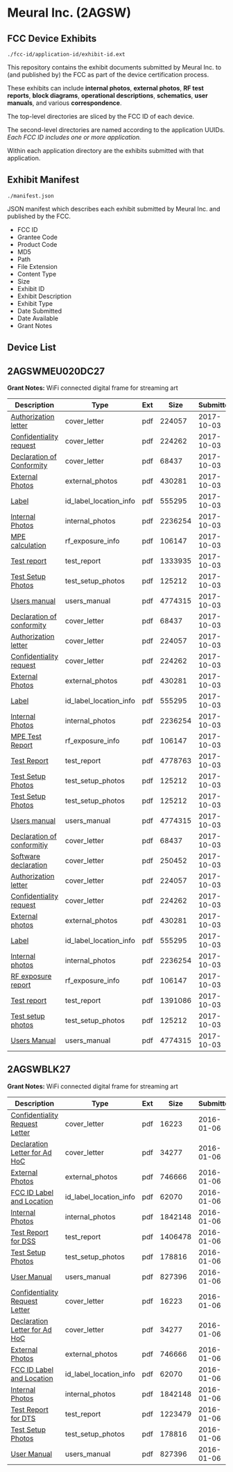# Meural Inc. (2AGSW)
## FCC Device Exhibits

```
./fcc-id/application-id/exhibit-id.ext
```

This repository contains the exhibit documents submitted by Meural Inc. to (and published by) the FCC as part of the device certification process.

These exhibits can include **internal photos**, **external photos**, **RF test reports**, **block diagrams**, **operational descriptions**, **schematics**, **user manuals**, and various **correspondence**.

The top-level directories are sliced by the FCC ID of each device.

The second-level directories are named according to the application UUIDs. *Each FCC ID includes one or more application.*

Within each application directory are the exhibits submitted with that application. 

## Exhibit Manifest

```
./manifest.json
```

JSON manifest which describes each exhibit submitted by Meural Inc. and published by the FCC.

- FCC ID
- Grantee Code
- Product Code
- MD5
- Path
- File Extension
- Content Type
- Size
- Exhibit ID
- Exhibit Description
- Exhibit Type
- Date Submitted
- Date Available
- Grant Notes

## Device List
## 2AGSWMEU020DC27
**Grant Notes:** WiFi connected digital frame for streaming art

| Description | Type | Ext | Size | Submitted | Available |
| ----------- | ---- | --- | ---- | --------- | --------- |
| [Authorization letter](2AGSWMEU020DC27/aec050c746f366dc5fbe983b504fde8f/3592091.pdf) | cover_letter | pdf | 224057 | 2017-10-03 | 2017-10-03 |
| [Confidentiality request](2AGSWMEU020DC27/aec050c746f366dc5fbe983b504fde8f/3592092.pdf) | cover_letter | pdf | 224262 | 2017-10-03 | 2017-10-03 |
| [Declaration of Conformity](2AGSWMEU020DC27/aec050c746f366dc5fbe983b504fde8f/3592084.pdf) | cover_letter | pdf | 68437 | 2017-10-03 | 2017-10-03 |
| [External Photos](2AGSWMEU020DC27/aec050c746f366dc5fbe983b504fde8f/3592085.pdf) | external_photos | pdf | 430281 | 2017-10-03 | 2017-10-03 |
| [Label](2AGSWMEU020DC27/aec050c746f366dc5fbe983b504fde8f/3592093.pdf) | id_label_location_info | pdf | 555295 | 2017-10-03 | 2017-10-03 |
| [Internal Photos](2AGSWMEU020DC27/aec050c746f366dc5fbe983b504fde8f/3592086.pdf) | internal_photos | pdf | 2236254 | 2017-10-03 | 2017-10-03 |
| [MPE calculation](2AGSWMEU020DC27/aec050c746f366dc5fbe983b504fde8f/3592109.pdf) | rf_exposure_info | pdf | 106147 | 2017-10-03 | 2017-10-03 |
| [Test report](2AGSWMEU020DC27/aec050c746f366dc5fbe983b504fde8f/3592136.pdf) | test_report | pdf | 1333935 | 2017-10-03 | 2017-10-03 |
| [Test Setup Photos](2AGSWMEU020DC27/aec050c746f366dc5fbe983b504fde8f/3592087.pdf) | test_setup_photos | pdf | 125212 | 2017-10-03 | 2017-10-03 |
| [Users manual](2AGSWMEU020DC27/aec050c746f366dc5fbe983b504fde8f/3592090.pdf) | users_manual | pdf | 4774315 | 2017-10-03 | 2017-10-03 |
| [Declaration of conformity](2AGSWMEU020DC27/d3783c80d0e68c161f0699e31edec422/3592084.pdf) | cover_letter | pdf | 68437 | 2017-10-03 | 2017-10-03 |
| [Authorization letter](2AGSWMEU020DC27/d3783c80d0e68c161f0699e31edec422/3592091.pdf) | cover_letter | pdf | 224057 | 2017-10-03 | 2017-10-03 |
| [Confidentiality request](2AGSWMEU020DC27/d3783c80d0e68c161f0699e31edec422/3592092.pdf) | cover_letter | pdf | 224262 | 2017-10-03 | 2017-10-03 |
| [External Photos](2AGSWMEU020DC27/d3783c80d0e68c161f0699e31edec422/3592085.pdf) | external_photos | pdf | 430281 | 2017-10-03 | 2017-10-03 |
| [Label](2AGSWMEU020DC27/d3783c80d0e68c161f0699e31edec422/3592093.pdf) | id_label_location_info | pdf | 555295 | 2017-10-03 | 2017-10-03 |
| [Internal Photos](2AGSWMEU020DC27/d3783c80d0e68c161f0699e31edec422/3592086.pdf) | internal_photos | pdf | 2236254 | 2017-10-03 | 2017-10-03 |
| [MPE Test Report](2AGSWMEU020DC27/d3783c80d0e68c161f0699e31edec422/3592109.pdf) | rf_exposure_info | pdf | 106147 | 2017-10-03 | 2017-10-03 |
| [Test Report](2AGSWMEU020DC27/d3783c80d0e68c161f0699e31edec422/3592167.pdf) | test_report | pdf | 4778763 | 2017-10-03 | 2017-10-03 |
| [Test Setup Photos](2AGSWMEU020DC27/d3783c80d0e68c161f0699e31edec422/3592087.pdf) | test_setup_photos | pdf | 125212 | 2017-10-03 | 2017-10-03 |
| [Test Setup Photos](2AGSWMEU020DC27/d3783c80d0e68c161f0699e31edec422/3592087.pdf) | test_setup_photos | pdf | 125212 | 2017-10-03 | 2017-10-03 |
| [Users manual](2AGSWMEU020DC27/d3783c80d0e68c161f0699e31edec422/3592090.pdf) | users_manual | pdf | 4774315 | 2017-10-03 | 2017-10-03 |
| [Declaration of conformitiy](2AGSWMEU020DC27/89cbd322c05d237e28a75babdb2864d8/3592084.pdf) | cover_letter | pdf | 68437 | 2017-10-03 | 2017-10-03 |
| [Software declaration](2AGSWMEU020DC27/89cbd322c05d237e28a75babdb2864d8/3592089.pdf) | cover_letter | pdf | 250452 | 2017-10-03 | 2017-10-03 |
| [Authorization letter](2AGSWMEU020DC27/89cbd322c05d237e28a75babdb2864d8/3592091.pdf) | cover_letter | pdf | 224057 | 2017-10-03 | 2017-10-03 |
| [Confidentiality request](2AGSWMEU020DC27/89cbd322c05d237e28a75babdb2864d8/3592092.pdf) | cover_letter | pdf | 224262 | 2017-10-03 | 2017-10-03 |
| [External photos](2AGSWMEU020DC27/89cbd322c05d237e28a75babdb2864d8/3592085.pdf) | external_photos | pdf | 430281 | 2017-10-03 | 2017-10-03 |
| [Label](2AGSWMEU020DC27/89cbd322c05d237e28a75babdb2864d8/3592093.pdf) | id_label_location_info | pdf | 555295 | 2017-10-03 | 2017-10-03 |
| [Internal photos](2AGSWMEU020DC27/89cbd322c05d237e28a75babdb2864d8/3592086.pdf) | internal_photos | pdf | 2236254 | 2017-10-03 | 2017-10-03 |
| [RF exposure report](2AGSWMEU020DC27/89cbd322c05d237e28a75babdb2864d8/3592109.pdf) | rf_exposure_info | pdf | 106147 | 2017-10-03 | 2017-10-03 |
| [Test report](2AGSWMEU020DC27/89cbd322c05d237e28a75babdb2864d8/3592108.pdf) | test_report | pdf | 1391086 | 2017-10-03 | 2017-10-03 |
| [Test setup photos](2AGSWMEU020DC27/89cbd322c05d237e28a75babdb2864d8/3592087.pdf) | test_setup_photos | pdf | 125212 | 2017-10-03 | 2017-10-03 |
| [Users Manual](2AGSWMEU020DC27/89cbd322c05d237e28a75babdb2864d8/3592090.pdf) | users_manual | pdf | 4774315 | 2017-10-03 | 2017-10-03 |
## 2AGSWBLK27
**Grant Notes:** WiFi connected digital frame for streaming art

| Description | Type | Ext | Size | Submitted | Available |
| ----------- | ---- | --- | ---- | --------- | --------- |
| [Confidentiality Request Letter](2AGSWBLK27/efc6b7a196ad60128998d5037566d382/2864967.pdf) | cover_letter | pdf | 16223 | 2016-01-06 | 2016-01-06 |
| [Declaration Letter for Ad HoC](2AGSWBLK27/efc6b7a196ad60128998d5037566d382/2864968.pdf) | cover_letter | pdf | 34277 | 2016-01-06 | 2016-01-06 |
| [External Photos](2AGSWBLK27/efc6b7a196ad60128998d5037566d382/2864969.pdf) | external_photos | pdf | 746666 | 2016-01-06 | 2016-01-06 |
| [FCC ID Label and Location](2AGSWBLK27/efc6b7a196ad60128998d5037566d382/2864971.pdf) | id_label_location_info | pdf | 62070 | 2016-01-06 | 2016-01-06 |
| [Internal Photos](2AGSWBLK27/efc6b7a196ad60128998d5037566d382/2864970.pdf) | internal_photos | pdf | 1842148 | 2016-01-06 | 2016-01-06 |
| [Test Report for DSS](2AGSWBLK27/efc6b7a196ad60128998d5037566d382/2865012.pdf) | test_report | pdf | 1406478 | 2016-01-06 | 2016-01-06 |
| [Test Setup Photos](2AGSWBLK27/efc6b7a196ad60128998d5037566d382/2864973.pdf) | test_setup_photos | pdf | 178816 | 2016-01-06 | 2016-01-06 |
| [User Manual](2AGSWBLK27/efc6b7a196ad60128998d5037566d382/2864974.pdf) | users_manual | pdf | 827396 | 2016-01-06 | 2016-01-06 |
| [Confidentiality Request Letter](2AGSWBLK27/6b34d66daa0d53d109f6e395e1197be9/2864967.pdf) | cover_letter | pdf | 16223 | 2016-01-06 | 2016-01-06 |
| [Declaration Letter for Ad HoC](2AGSWBLK27/6b34d66daa0d53d109f6e395e1197be9/2864968.pdf) | cover_letter | pdf | 34277 | 2016-01-06 | 2016-01-06 |
| [External Photos](2AGSWBLK27/6b34d66daa0d53d109f6e395e1197be9/2864969.pdf) | external_photos | pdf | 746666 | 2016-01-06 | 2016-01-06 |
| [FCC ID Label and Location](2AGSWBLK27/6b34d66daa0d53d109f6e395e1197be9/2864971.pdf) | id_label_location_info | pdf | 62070 | 2016-01-06 | 2016-01-06 |
| [Internal Photos](2AGSWBLK27/6b34d66daa0d53d109f6e395e1197be9/2864970.pdf) | internal_photos | pdf | 1842148 | 2016-01-06 | 2016-01-06 |
| [Test Report for DTS](2AGSWBLK27/6b34d66daa0d53d109f6e395e1197be9/2864972.pdf) | test_report | pdf | 1223479 | 2016-01-06 | 2016-01-06 |
| [Test Setup Photos](2AGSWBLK27/6b34d66daa0d53d109f6e395e1197be9/2864973.pdf) | test_setup_photos | pdf | 178816 | 2016-01-06 | 2016-01-06 |
| [User Manual](2AGSWBLK27/6b34d66daa0d53d109f6e395e1197be9/2864974.pdf) | users_manual | pdf | 827396 | 2016-01-06 | 2016-01-06 |
